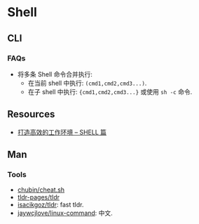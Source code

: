 # Shell

## CLI
### FAQs
* 将多条 Shell 命令合并执行:
    * 在当前 shell 中执行: `(cmd1,cmd2,cmd3...)`.
    * 在子 shell 中执行: `{cmd1,cmd2,cmd3...}` 或使用 `sh -c` 命令.
    


## Resources
* [打造高效的工作环境 – SHELL 篇](https://coolshell.cn/articles/19219.html)


## Man
### Tools
* [chubin/cheat.sh](https://github.com/chubin/cheat.sh)
* [tldr-pages/tldr](https://github.com/tldr-pages/tldr)
* [isacikgoz/tldr](https://github.com/isacikgoz/tldr): fast tldr.
* [jaywcjlove/linux-command](https://github.com/jaywcjlove/linux-command): 中文.